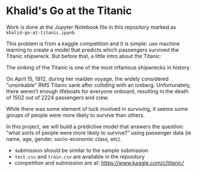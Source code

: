 # Khalid's Go at the Titanic

Work is done at the Jupyter Notebook file in this repository marked as `khalid-go-at-titanic.ipynb`

This problem is from a kaggle competition and it is simple: use machine learning to create a model that predicts which passengers survived the Titanic shipwreck. But before that, a little intro about the Titanic:

The sinking of the Titanic is one of the most infamous shipwrecks in history.

On April 15, 1912, during her maiden voyage, the widely considered “unsinkable” RMS Titanic sank after colliding with an iceberg. Unfortunately, there weren’t enough lifeboats for everyone onboard, resulting in the death of 1502 out of 2224 passengers and crew.

While there was some element of luck involved in surviving, it seems some groups of people were more likely to survive than others.

In this project, we will build a predictive model that answers the question: “what sorts of people were more likely to survive?” using passenger data (ie name, age, gender, socio-economic class, etc).


* submission should be similar to the sample submission
* `test.csv` and `train.csv` are available in the repository
* competition and submission are at: https://www.kaggle.com/c/titanic/
